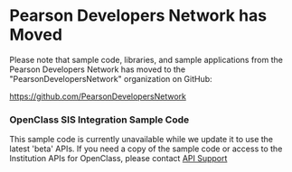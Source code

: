 Pearson Developers Network has Moved
====================================

Please note that sample code, libraries, and sample applications from the Pearson Developers Network has moved to the "PearsonDevelopersNetwork" organization on GitHub: 

https://github.com/PearsonDevelopersNetwork

### OpenClass SIS Integration Sample Code ###

This sample code is currently unavailable while we update it to use the latest 'beta' APIs. 
If you need a copy of the sample code or access to the Institution APIs for OpenClass, 
please contact [API Support](mailto:apisupport@ecollege.com)
